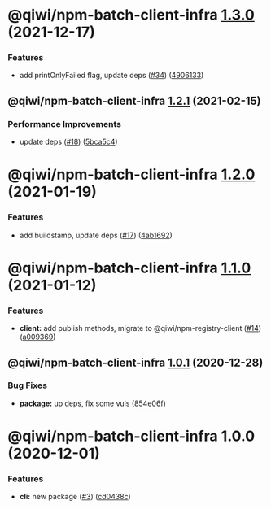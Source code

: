 # @qiwi/npm-batch-client-infra [1.3.0](https://github.com/qiwi/npm-batch-action/compare/@qiwi/npm-batch-client-infra@1.2.1...@qiwi/npm-batch-client-infra@1.3.0) (2021-12-17)


### Features

* add printOnlyFailed flag, update deps ([#34](https://github.com/qiwi/npm-batch-action/issues/34)) ([4906133](https://github.com/qiwi/npm-batch-action/commit/4906133b8d7c9fefbcb3403e83c9a6997f1d7eb7))

## @qiwi/npm-batch-client-infra [1.2.1](https://github.com/qiwi/npm-batch-action/compare/@qiwi/npm-batch-client-infra@1.2.0...@qiwi/npm-batch-client-infra@1.2.1) (2021-02-15)


### Performance Improvements

* update deps ([#18](https://github.com/qiwi/npm-batch-action/issues/18)) ([5bca5c4](https://github.com/qiwi/npm-batch-action/commit/5bca5c4607054f37776625396d1b4a473daabc01))

# @qiwi/npm-batch-client-infra [1.2.0](https://github.com/qiwi/npm-batch-action/compare/@qiwi/npm-batch-client-infra@1.1.0...@qiwi/npm-batch-client-infra@1.2.0) (2021-01-19)


### Features

* add buildstamp, update deps ([#17](https://github.com/qiwi/npm-batch-action/issues/17)) ([4ab1692](https://github.com/qiwi/npm-batch-action/commit/4ab16921056b5569450bf099086e43a2265eb6e4))

# @qiwi/npm-batch-client-infra [1.1.0](https://github.com/qiwi/npm-batch-action/compare/@qiwi/npm-batch-client-infra@1.0.1...@qiwi/npm-batch-client-infra@1.1.0) (2021-01-12)


### Features

* **client:** add publish methods, migrate to @qiwi/npm-registry-client ([#14](https://github.com/qiwi/npm-batch-action/issues/14)) ([a009369](https://github.com/qiwi/npm-batch-action/commit/a009369015a961a6828bb5049034816587a1b62d))

## @qiwi/npm-batch-client-infra [1.0.1](https://github.com/qiwi/npm-batch-action/compare/@qiwi/npm-batch-client-infra@1.0.0...@qiwi/npm-batch-client-infra@1.0.1) (2020-12-28)


### Bug Fixes

* **package:** up deps, fix some vuls ([854e06f](https://github.com/qiwi/npm-batch-action/commit/854e06fb697da98574fff619d1039cd2b5bebda0))

# @qiwi/npm-batch-client-infra 1.0.0 (2020-12-01)


### Features

* **cli:** new package ([#3](https://github.com/qiwi/npm-batch-action/issues/3)) ([cd0438c](https://github.com/qiwi/npm-batch-action/commit/cd0438c30296bfdaded67fc45e82dab478374d9b))
